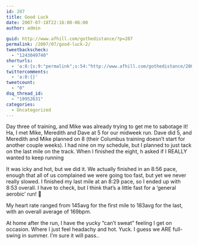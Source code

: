 ```yaml
---
id: 287
title: Good Luck
date: 2007-07-18T22:16:00-06:00
author: admin
  
guid: http://www.afhill.com/gothedistance/?p=287
permalink: /2007/07/good-luck-2/
tweetbackscheck:
  - "1243049740"
shorturls:
  - 'a:8:{s:9:"permalink";s:54:"http://www.afhill.com/gothedistance/2007/07/good-luck/";s:7:"tinyurl";s:25:"http://tinyurl.com/dxvffe";s:4:"isgd";s:17:"http://is.gd/h9Yz";s:5:"bitly";s:19:"http://bit.ly/14oqx";s:5:"snipr";s:22:"http://snipr.com/ap0rj";s:5:"snurl";s:22:"http://snurl.com/ap0rj";s:7:"snipurl";s:24:"http://snipurl.com/ap0rj";s:4:"trim";s:17:"http://tr.im/cjqb";}'
twittercomments:
  - 'a:0:{}'
tweetcount:
  - "0"
dsq_thread_id:
  - "19952631"
categories:
  - Uncategorized
---
```

Day three of training, and Mike was already trying to get me to sabotage it! Ha, I met Mike, Meredith and Dave at 5 for our midweek run. Dave did 5, and Meredith and Mike planned on 8 (their Columbus training doesn&#8217;t start for another couple weeks). I had nine on my schedule, but I planned to just tack on the last mile on the track. When I finished the eight, h asked if I REALLY wanted to keep running

It was icky and hot, but we did it. We actually finished in an 8:56 pace, enough that all of us complained we were going too fast, but yet we never really slowed. I finished my last mile at an 8:29 pace, so I ended up with 8:53 overall. I have to check, but I think that&#8217;s a little fast for a &#8216;general aerobic&#8217; run! 🙂 

My heart rate ranged from 145avg for the first mile to 183avg for the last, with an overall average of 169bpm.

At home after the run, I have the yucky &#8220;can&#8217;t sweat&#8221; feeling I get on occasion. Where I just feel headachy and hot. Yuck. I guess we ARE full-swing in summer. I&#8217;m sure it will pass..
